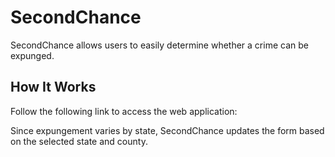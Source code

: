 # SecondChance

SecondChance allows users to easily determine whether a crime can be expunged.

## How It Works

Follow the following link to access the web application:

Since expungement varies by state, SecondChance updates the form based on the selected state and county.



